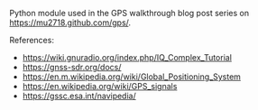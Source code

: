 Python module used in the GPS walkthrough blog post series on https://mu2718.github.com/gps/.

References:
- https://wiki.gnuradio.org/index.php/IQ_Complex_Tutorial
- https://gnss-sdr.org/docs/
- https://en.m.wikipedia.org/wiki/Global_Positioning_System
- https://en.wikipedia.org/wiki/GPS_signals
- https://gssc.esa.int/navipedia/